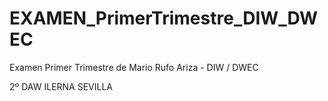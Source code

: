 # EXAMEN_PrimerTrimestre_DIW_DWEC
Examen Primer Trimestre de Mario Rufo Ariza - DIW / DWEC

2º DAW ILERNA SEVILLA
